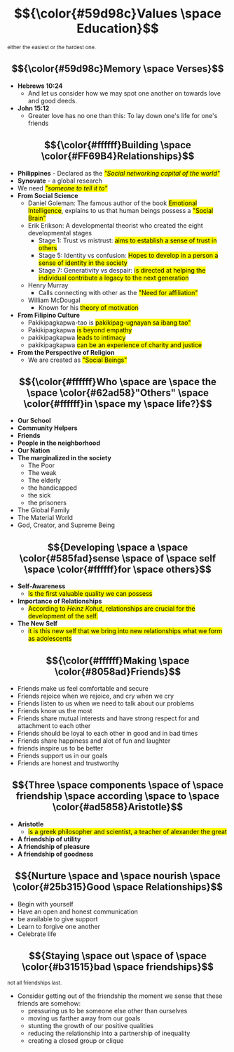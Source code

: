 # $${\color{#59d98c}Values \space Education}$$ 
<sub>either the easiest or the hardest one.</sub>

## $${\color{#59d98c}Memory \space Verses}$$ 
- **Hebrews 10:24**
  - And let us consider how we may spot one another on towards love and good deeds.
- **John 15:12**
  - Greater love has no one than this: To lay down one's life for one's friends
## $${\color{#ffffff}Building \space \color{#FF69B4}Relationships}$$
- **Philippines** - Declared as the <mark><i>"Social networking capital of the world"</i></mark>
- **Synovate** - a global research
- We need <mark><i>"someone to tell it to"</i></mark>
- **From Social Science**
  - Daniel Goleman: The famous author of the book <mark>Emotional Intelligence</mark>, explains to us that human beings possess a <mark>"Social Brain"</mark>
  - Erik Erikson: A developmental theorist who created the eight developmental stages
    - Stage 1: Trust vs mistrust: <mark>aims to establish a sense of trust in others</mark>
    - Stage 5: Identity vs confusion: <mark>Hopes to develop in a person a sense of identity in the society</mark>
    - Stage 7: Generativity vs despair: <mark>is directed at helping the individual contribute a legacy to the next generation</mark>
  - Henry Murray
    - Calls connecting with other as the <mark>"Need for affiliation"</mark>
  - William McDougal
    - Known for his <mark>theory of motivation</mark>
- **From Filipino Culture**
  - Pakikipagkapwa-tao is <mark>pakikipag-ugnayan sa ibang tao"</mark>
  - Pakikipagkapwa <mark>is beyond empathy</mark>
  - pakikipagkapwa <mark>leads to intimacy</mark>
  - pakikipagkapwa <mark>can be an experience of charity and justice</mark>
- **From the Perspective of Religion**
  - We are created as <mark>"Social Beings"</mark>
## $${\color{#ffffff}Who \space are \space the \space \color{#62ad58}"Others" \space \color{#ffffff}in \space my \space life?}$$
- **Our School**
- **Community Helpers**
- **Friends**
- **People in the neighborhood**
- **Our Nation**
- **The marginalized in the society**
  - The Poor
  - The weak
  - The elderly
  - the handicapped
  - the sick
  - the prisoners
- The Global Family
- The Material World
- God, Creator, and Supreme Being
## $${Developing \space a \space \color{#585fad}sense \space of \space self \space \color{#ffffff}for \space others}$$

- **Self-Awareness**
  - <mark>Is the first valuable quality we can possess
- **Importance of Relationships**
  - <mark> According to <i>Heinz Kohut</i>, relationships are crucial for the development of the self.
- **The New Self**
  - <mark> it is this new self that we bring into new relationships what we form as adolescents
## $${\color{#ffffff}Making \space \color{#8058ad}Friends}$$
- Friends make us feel comfortable and secure
- Friends rejoice when we rejoice, and cry when we cry
- Friends listen to us when we need to talk about our problems
- Friends know us the most
- Friends share mutual interests and have strong respect for and attachment to each other
- Friends should be loyal to each other in good and in bad times
- Friends share happiness and alot of fun and laughter
- friends inspire us to be better
- Friends support us in our goals
- Friends are honest and trustworthy
## $${Three \space components \space of \space friendship \space according \space to \space \color{#ad5858}Aristotle}$$
- **Aristotle**
  - <mark> is a greek philosopher and scientist, a teacher of alexander the great
- **A friendship of utility**
- **A friendship of pleasure**
- **A friendship of goodness**
## $${Nurture \space and \space nourish \space \color{#25b315}Good \space Relationships}$$
- Begin with yourself
- Have an open and honest communication
- be available to give support
- Learn to forgive one another
- Celebrate life
## $${Staying \space out \space of \space \color{#b31515}bad \space friendships}$$
<sub>not all friendships last.</sub>
- Consider getting out of the friendship the moment we sense that these friends are somehow:
  - pressuring us to be someone else other than ourselves
  - moving us farther away from our goals
  - stunting the growth of our positive qualities
  - reducing the relationship into a partnership of inequality
  - creating a closed group or clique
